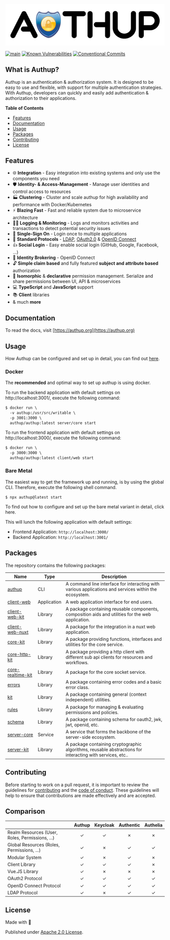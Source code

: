 <div align="center">

[![Authup banner](./.github/assets/banner.png)](https://authup.org)

</div>

[![main](https://github.com/authup/authup/actions/workflows/main.yml/badge.svg)](https://github.com/authup/authup/actions/workflows/main.yml)
[![Known Vulnerabilities](https://snyk.io/test/github/authup/authup/badge.svg)](https://snyk.io/test/github/authup/authup)
[![Conventional Commits](https://img.shields.io/badge/Conventional%20Commits-1.0.0-%23FE5196?logo=conventionalcommits&logoColor=white)](https://conventionalcommits.org)

## What is Authup?
Authup is an authentication & authorization system.
It is designed to be easy to use and flexible, with support for multiple authentication strategies.
With Authup, developers can quickly and easily add authentication & authorization to their applications.

**Table of Contents**

- [Features](#features)
- [Documentation](#documentation)
- [Usage](#usage)
- [Packages](#packages)
- [Contributing](#contributing)
- [License](#license)

## Features

- 🌐 **Integration** - Easy integration into existing systems and only use the components you need
- 🛡️ **Identity- & Access-Management** - Manage user identities and control access to resources
- 🏭 **Clustering** - Cluster and scale authup for high availability and performance with Docker/Kubernetes
- ⚡  **Blazing Fast** - Fast and reliable system due to microservice architecture
- ️‍️🕵️‍♀️ **Logging & Monitoring** - Logs and monitors activities and transactions to detect potential security issues
- 👤 **Single-Sign On** - Login once to multiple applications
- 📜 **Standard Protocols** - [LDAP](https://datatracker.ietf.org/doc/html/rfc4511), [OAuth2.0](https://tools.ietf.org/html/rfc6749) & [OpenID Connect](https://openid.net/connect/)
- 👍 **Social Login** - Easy enable social login (GitHub, Google, Facebook, ...)
- 🤝 **Identity Brokering** - OpenID Connect
- 🔓 **Simple claim based** and fully featured **subject and attribute based** authorization
- 🧩 **Isomorphic** & **declarative** permission management. Serialize and share permissions between UI, API & microservices
- 💻 **TypeScript** and **JavaScript** support
- 📚 **Client** libraries
- & much **more**

## Documentation

To read the docs, visit [https://authup.org](https://authup.org)

## Usage

How Authup can be configured and set up in detail, you can find out [here](https://authup.org/guide/deployment/).

### Docker

The **recommended** and optimal way to set up authup is using docker.

To run the backend application with default settings on http://localhost:3001/, execute the following command:

```shell
$ docker run \
  -v authup:/usr/src/writable \
  -p 3001:3000 \
  authup/authup:latest server/core start
```

To run the frontend application with default settings on http://localhost:3000/, execute the following command:

```shell
$ docker run \
  -p 3000:3000 \
  authup/authup:latest client/web start
```

### Bare Metal

The easiest way to get the framework up and running, is by using the global CLI.
Therefore, execute the following shell command.

```shell
$ npx authup@latest start
```

To find out how to configure and set up the bare metal variant in detail, click here.

This will lunch the following application with default settings:
- Frontend Application: `http://localhost:3000/`
- Backend Application: `http://localhost:3001/`

## Packages
The repository contains the following packages:

| Name                                            | Type        | Description                                                                                               |
|-------------------------------------------------|-------------|-----------------------------------------------------------------------------------------------------------|
| [authup](packages/authup)                       | CLI         | A command line interface for interacting with various applications and services within the ecosystem.     |
| [client-web](packages/client-web)               | Application | A web application interface for end users.                                                                |
| [client-web-kit](packages/client-web-kit)       | Library     | A package containing reusable components, composition aids and utilities for the web application.         |
| [client-web-nuxt](packages/client-web-nuxt)     | Library     | A package for the integration in a nuxt web application.                                                  |
| [core-kit](packages/core-kit)                   | Library     | A package providing functions, interfaces and utilities for the core service.                             |
| [core-http-kit](packages/core-http-kit)         | Library     | A package providing a http client with different sub api clients for resources and workflows.             |
| [core-realtime-kit](packages/core-realtime-kit) | Library     | A package for the core socket service.                                                                    |
| [errors](packages/errors)                       | Library     | A package containing error codes and a basic error class.                                                 |
| [kit](packages/kit)                             | Library     | A package containing general (context independent) utilities.                                             |
| [rules](packages/rules)                         | Library     | A package for managing & evaluating permissions and policies.                                             |
| [schema](packages/security)                       | Library     | A package containing schema for oauth2, jwk, jwt, openid, etc.                                            |
| [server-core](packages/server-core)             | Service     | A service that forms the backbone of the server-side ecosystem.                                           |
| [server-kit](packages/server-kit)               | Library     | A package containing cryptographic algorithms, reusable abstractions for interacting with services, etc.. |

## Contributing

Before starting to work on a pull request, it is important to review the guidelines for
[contributing](./CONTRIBUTING.md) and the [code of conduct](./CODE_OF_CONDUCT.md).
These guidelines will help to ensure that contributions are made effectively and are accepted.

## Comparison

|                                                 | Authup | Keycloak | Authentic | Authelia |
|:------------------------------------------------|:------:|:--------:|:---------:|:--------:|
| Realm Resources (User, Roles, Permissions, ...) |   ✓    |    ✓     |     ✗     |    ✗     |
| Global Resources (Roles, Permissions, ...)      |   ✓    |    ✗     |     ✓     |    ✓     |
| Modular System                                  |   ✓    |    ✗     |     ✓     |    ✗     |
| Client Library                                  |   ✓    |    ✓     |     ✓     |    ✗     |
| Vue.JS Library                                  |   ✓    |    ✗     |     ✗     |    ✗     |
| OAuth2 Protocol                                 |   ✓    |    ✓     |     ✓     |    ✓     |
| OpenID Connect Protocol                         |   ✓    |    ✓     |     ✓     |    ✓     |
| LDAP Protocol                                   |   ✓    |    ✗     |     ✓     |    ✓     |



## License

Made with 💚

Published under [Apache 2.0 License](./LICENSE).
